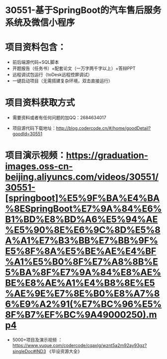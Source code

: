 #   30551-基于SpringBoot的汽车售后服务系统及微信小程序

#   项目资料包含：
*    前后端源代码+SQL脚本
*    开题报告（任务书）+配套论文（一万字两千字以上）+答辩PPT
*   远程调试包运行（toDesk远程控屏调试）
*   一键启动项目（无需搭建复杂环境，双击直接运行）


#   项目资料获取方式
*   需要资料或者有任何问题的加QQ：2684634017

*   项目源代码下载地址：http://blog.codercode.cn/#/home/goodDetail?goodId=30551

#  项目演示视频：https://graduation-images.oss-cn-beijing.aliyuncs.com/videos/30551/30551-[springboot]%E5%9F%BA%E4%BA%8ESpringBoot%E7%9A%84%E6%B1%BD%E8%BD%A6%E5%94%AE%E5%90%8E%E6%9C%8D%E5%8A%A1%E7%B3%BB%E7%BB%9F%E5%8F%8A%E5%BE%AE%E4%BF%A1%E5%B0%8F%E7%A8%8B%E5%BA%8F%E7%9A%84%E8%AE%BE%E8%AE%A1%E4%B8%8E%E5%AE%9E%E7%8E%B0%E8%A7%86%E9%A2%91(%E7%BC%96%E5%8F%B7%EF%BC%9A49000250).mp4

*  5000+项目及演示视频 ：https://www.yuque.com/codercode/cqaxlg/wznt5a2m92ay93gz?singleDoc#lND3 《毕设资源大全》
